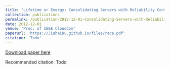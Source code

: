 ```yaml
---
title: "Lifetime or Energy: Consolidating Servers with Reliability Control in Virtualized Cloud Datacenters"
collection: publications
permalink: /publication/2012-12-01-Consolidating-Servers-with-Reliability-Control-in-Virtualized-Cloud-Datacenters
date: 2012-12-01
venue: 'Proc. of IEEE CloudCom'
paperurl: 'https://JiahaiHu.github.io/files/race.pdf'
citation: 'Todo'
---
```


<a href='https://JiahaiHu.github.io/files/race.pdf'>Download paper here</a>

Recommended citation: Todo